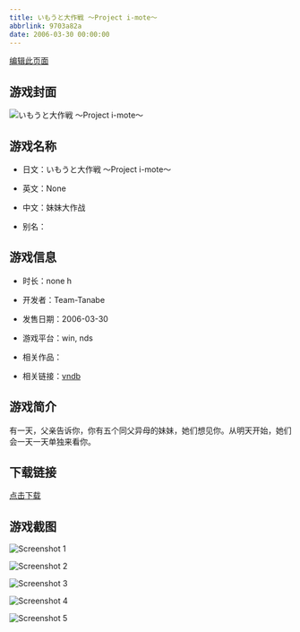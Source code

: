 ```yaml
---
title: いもうと大作戦 ～Project i-mote～
abbrlink: 9703a82a
date: 2006-03-30 00:00:00
---
```

[编辑此页面](https://github.com/ACG-3/ADV3-source/blob/main/source/_posts/%E3%81%84%E3%82%82%E3%81%86%E3%81%A8%E5%A4%A7%E4%BD%9C%E6%88%A6%20%EF%BD%9EProject%20i-mote%EF%BD%9E.md)

## 游戏封面

![いもうと大作戦 ～Project i-mote～](https://pan.timero.xyz/d/onedrive/img_lib_001/%E3%81%84%E3%82%82%E3%81%86%E3%81%A8%E5%A4%A7%E4%BD%9C%E6%88%A6%20%EF%BD%9EProject%20i-mote%EF%BD%9E_cover.avif)


## 游戏名称

- 日文：いもうと大作戦 ～Project i-mote～
- 英文：None
- 中文：妹妹大作战

- 别名：


## 游戏信息

- 时长：none h
- 开发者：Team-Tanabe
- 发售日期：2006-03-30
- 游戏平台：win, nds
- 相关作品：

- 相关链接：[vndb](https://vndb.org/v4501)


## 游戏简介

有一天，父亲告诉你，你有五个同父异母的妹妹，她们想见你。从明天开始，她们会一天一天单独来看你。




## 下载链接

[点击下载](https://pan.timero.xyz/onedrive/adv_lib_001/%E3%81%84%E3%82%82%E3%81%86%E3%81%A8%E5%A4%A7%E4%BD%9C%E6%88%A6%20%EF%BD%9EProject%20i-mote%EF%BD%9E)


## 游戏截图


![Screenshot 1](https://pan.timero.xyz/d/onedrive/img_lib_001/%E3%81%84%E3%82%82%E3%81%86%E3%81%A8%E5%A4%A7%E4%BD%9C%E6%88%A6%20%EF%BD%9EProject%20i-mote%EF%BD%9E_Screenshot_1.avif)

![Screenshot 2](https://pan.timero.xyz/d/onedrive/img_lib_001/%E3%81%84%E3%82%82%E3%81%86%E3%81%A8%E5%A4%A7%E4%BD%9C%E6%88%A6%20%EF%BD%9EProject%20i-mote%EF%BD%9E_Screenshot_2.avif)

![Screenshot 3](https://pan.timero.xyz/d/onedrive/img_lib_001/%E3%81%84%E3%82%82%E3%81%86%E3%81%A8%E5%A4%A7%E4%BD%9C%E6%88%A6%20%EF%BD%9EProject%20i-mote%EF%BD%9E_Screenshot_3.avif)

![Screenshot 4](https://pan.timero.xyz/d/onedrive/img_lib_001/%E3%81%84%E3%82%82%E3%81%86%E3%81%A8%E5%A4%A7%E4%BD%9C%E6%88%A6%20%EF%BD%9EProject%20i-mote%EF%BD%9E_Screenshot_4.avif)

![Screenshot 5](https://pan.timero.xyz/d/onedrive/img_lib_001/%E3%81%84%E3%82%82%E3%81%86%E3%81%A8%E5%A4%A7%E4%BD%9C%E6%88%A6%20%EF%BD%9EProject%20i-mote%EF%BD%9E_Screenshot_5.avif)

